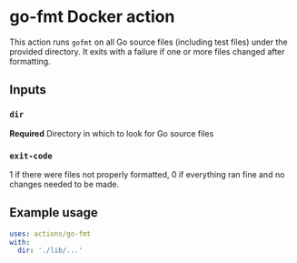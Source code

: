 # go-fmt Docker action
This action runs `gofmt` on all Go source files (including test files) under the provided directory. It exits with a failure if one or more files changed after formatting.

## Inputs

### `dir`
**Required** Directory in which to look for Go source files

### `exit-code`
1 if there were files not properly formatted, 0 if everything ran fine and no changes needed to be made.

## Example usage
```yaml
uses: actions/go-fmt
with:
  dir: './lib/...'
```
